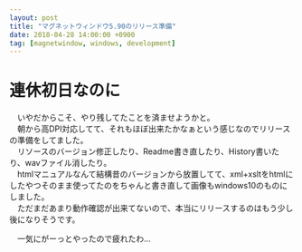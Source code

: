 ```yaml
---
layout: post
title: "マグネットウィンドウ5.90のリリース準備"
date: 2018-04-28 14:00:00 +0900
tag: [magnetwindow, windows, development]
---
```


# 連休初日なのに

　いやだからこそ、やり残してたことを済ませようかと。  
　朝から高DPI対応してて、それもほぼ出来たかなぁという感じなのでリリースの準備をしてました。  
　リソースのバージョン修正したり、Readme書き直したり、History書いたり、wavファイル消したり。  
　htmlマニュアルなんて結構昔のバージョンから放置してて、xml+xsltをhtmlにしたやつそのまま使ってたのをちゃんと書き直して画像もwindows10のものにしました。  
　ただまだあまり動作確認が出来てないので、本当にリリースするのはもう少し後になりそうです。  

　一気にがーっとやったので疲れたわ…

